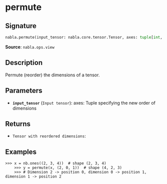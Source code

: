 # permute

## Signature

```python
nabla.permute(input_tensor: nabla.core.tensor.Tensor, axes: tuple[int, ...]) -> nabla.core.tensor.Tensor
```

**Source**: `nabla.ops.view`

## Description

Permute (reorder) the dimensions of a tensor.

## Parameters

- **`input_tensor`** (`Input tensor`): axes: Tuple specifying the new order of dimensions

## Returns

- `Tensor with reordered dimensions`: 

## Examples

```pycon
>>> x = nb.ones((2, 3, 4))  # shape (2, 3, 4)
    >>> y = permute(x, (2, 0, 1))  # shape (4, 2, 3)
    >>> # Dimension 2 -> position 0, dimension 0 -> position 1, dimension 1 -> position 2
```
